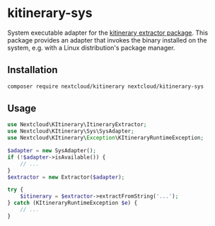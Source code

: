 <!--
  - SPDX-FileCopyrightText: 2020 Nextcloud GmbH and Nextcloud contributors
  - SPDX-License-Identifier: LGPL-3.0-or-later
-->

# kitinerary-sys

System executable adapter for the [kitinerary extractor package](https://packagist.org/packages/nextcloud/kitinerary). This package provides an adapter that invokes the binary installed on the system, e.g. with a Linux distribution's package manager.

## Installation

```sh
composer require nextcloud/kitinerary nextcloud/kitinerary-sys
```

## Usage

```php
use Nextcloud\KItinerary\ItineraryExtractor;
use Nextcloud\KItinerary\Sys\SysAdapter;
use Nextcloud\KItinerary\Exception\KItineraryRuntimeException;

$adapter = new SysAdapter();
if (!$adapter->isAvailable()) {
    // ...
}
$extractor = new Extractor($adapter);

try {
    $itinerary = $extractor->extractFromString('...');
} catch (KItineraryRuntimeException $e) {
    // ...
}
```
